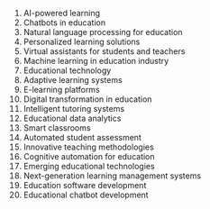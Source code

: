 1. AI-powered learning
2. Chatbots in education
3. Natural language processing for education
4. Personalized learning solutions
5. Virtual assistants for students and teachers
6. Machine learning in education industry
7. Educational technology
8. Adaptive learning systems
9. E-learning platforms
10. Digital transformation in education
11. Intelligent tutoring systems
12. Educational data analytics
13. Smart classrooms
14. Automated student assessment
15. Innovative teaching methodologies
16. Cognitive automation for education
17. Emerging educational technologies
18. Next-generation learning management systems
19. Education software development
20. Educational chatbot development
